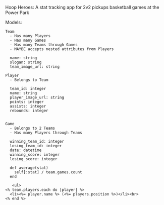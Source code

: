 Hoop Heroes: A stat tracking app for 2v2 pickups basketball games at the Power Park

  Models:

    Team
      - Has many Players
      - Has many Games
      - Has many Teams through Games
      - MAYBE accepts nested attributes from Players

      name: string
      slogan: string
      team_image_url: string

    Player
      - Belongs to Team

      team_id: integer
      name: string
      player_image_url: string
      points: integer
      assists: integer
      rebounds: integer


    Game
      - Belongs to 2 Teams
      - Has many Players through Teams

      winning_team_id: integer
      losing_team_id: integer
      date: datetime
      winning_score: integer
      losing_score: integer

      def average(stat)
        self[:stat] / team.games.count 
      end

       <ul>
    <% team.players.each do |player| %>
      <li><%= player.name %> (<%= players.position %>)</li><br>
    <% end %>
  </ul>





